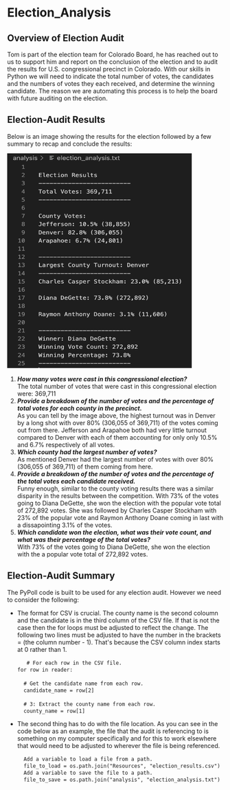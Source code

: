 # Election_Analysis

## Overview of Election Audit
Tom is part of the election team for Colorado Board, he has reached out to us to support him and report on the conclusion of the election and to audit the results for U.S. congressional precinct in Colorado. With our skills in Python we will need to indicate the total number of votes, the candidates and the numbers of votes they each received, and determine the winning candidate. The reason we are automating this process is to help the board with future auditing on the election. 


## Election-Audit Results
Below is an image showing the results for the election followed by a few summary to recap and conclude the results:

<img src="https://github.com/myaakoub93/Election_Analysis-Python/blob/main/Final%20Election%20Results.png" width="430" height="500" />   

1. **_How many votes were cast in this congressional election?_** <br /> The total number of votes that were cast in this congressional election were: 369,711
2. **_Provide a breakdown of the number of votes and the percentage of total votes for each county in the precinct._** <br /> As you can tell by the image above, the highest turnout was in Denver by a long shot with over 80% (306,055 of 369,711) of the votes coming out from there. Jefferson and Arapahoe both had very little turnout compared to Denver with each of them accounting for only only 10.5% and 6.7% respectively of all votes.
3. **_Which county had the largest number of votes?_** <br /> As mentioned Denver had the largest number of votes with over 80% (306,055 of 369,711) of them coming from here.
4. **_Provide a breakdown of the number of votes and the percentage of the total votes each candidate received._** <br /> Funny enough, similar to the county voting results there was a similar disparity in the results between the competition. With 73% of the votes going to Diana DeGette, she won the election with the popular vote total of 272,892 votes. She was followed by Charles Casper Stockham with 23% of the popular vote and Raymon Anthony Doane coming in last with a dissapointing 3.1% of the votes.
5. **_Which candidate won the election, what was their vote count, and what was their percentage of the total votes?_** <br /> With 73% of the votes going to Diana DeGette, she won the election with the a popular vote total of 272,892 votes. 

## Election-Audit Summary
The PyPoll code is built to be used for any election audit. However we need to consider the following:

- The format for CSV is crucial. The county name is the second coloumn and the candidate is in the third column of the CSV file. If that is not the case then the for loops must be adjusted to reflect the change. The following two lines must be adjusted to have the number in the brackets = (the column number - 1). That's because the CSV column index starts at 0 rather than 1. 

         # For each row in the CSV file.
      for row in reader:

        # Get the candidate name from each row.
        candidate_name = row[2]

        # 3: Extract the county name from each row.
        county_name = row[1]



- The second thing has to do with the file location. As you can see in the code below as an example, the file that the audit is referencing to is something on my computer specifically and for this to work elsewhere that would need to be adjusted to wherever the file is being referenced.

        Add a variable to load a file from a path.
        file_to_load = os.path.join("Resources", "election_results.csv")
        Add a variable to save the file to a path.
        file_to_save = os.path.join("analysis", "election_analysis.txt")   
